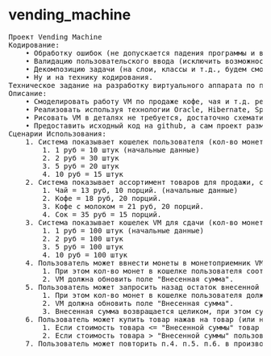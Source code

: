# vending_machine
<pre>
Проект Vending Machine
Кодирование:
    • Обработку ошибок (не допускается падения программы и всего такого...)
    • Валидацию пользовательского ввода (исключить возможность ввода некорректных данных пользователем, "пользователь самый страшный враг ПО")
    • Декомпозицию задачи (на слои, классы и т.д., будем смотреть во что обойдется поддержка и развитие кода, его тестируемость) 
    • Ну и на технику кодирования.
Техническое задание на разработку виртуального аппарата по продаже кофе (Vending Machine)
Описание: 
    • Смоделировать работу VM по продаже кофе, чая и т.д. реализовать описанные сценарии работы.
    • Реализовать используя технологии Oracle, Hibernate, Spring 4, Angular 4
    • Рисовать VM в деталях не требуется, достаточно схематичски расположить контролы на форме обозначающие кошелек и VM. 
    • Предоставить исходный код на github, а сам проект разместить на хостинг.
Сценарии Использования:
    1. Система показывает кошелек пользователя (кол-во монет разного достоинства)
        1. 1 руб = 10 штук (начальные данные)
        2. 2 руб = 30 штук
        3. 5 руб = 20 штук
        4. 10 руб = 15 штук
    2. Система показывает ассортимент товаров для продажи, стоимость и остаток товара
        1. Чай = 13 руб, 10 порций. (начальные данные)
        2. Кофе = 18 руб, 20 порций.
        3. Кофе с молоком = 21 руб, 20 порций.
        4. Сок = 35 руб = 15 порций.
    3. Система показывает кошелек VM для сдачи (кол-во монет разного достоинства)
        1. 1 руб = 100 штук (начальные данные)
        2. 2 руб = 100 штук
        3. 5 руб = 100 штук
        4. 10 руб = 100 штук
    4. Пользователь может ввнести монеты в монетоприемник VM нажав на монету (или кнопку "внести" рядом с соотвествующей монетой) в своем кошелке.
        1. При этом кол-во монет в кошелке пользователя соотвествущего достоинства должно измениться.
        2. VM должна обновить поле "Внесенная сумма".
    5. Пользователь может запросить назад остаток внесенной суммы нажав кнопку "Сдача" на VM
        1. При этом кол-во монет в кошелке пользователя должно измениться.
        2. VM должна обновить поле "Внесенная сумма".
        3. Внесенная сумма возвращается целиком, при этом сумма возвращается наименьшим кол-вом монет. (напр: 23 руб = 2 х 10 руб + 1 х 2 руб + 1 х 1 руб). При этом возможно изменение кол-во монет в кошелке VM.
    6. Пользователь может купить товар нажав на товар (или на кнопку рядом с соотвествующим товаром) на VM
        1. Если стоимость товара <= "Внесенной суммы" товар выдается пользователю, "Внесенная сумма" уменьшается на цену товара и сумма зачисляется в кошелек VM (см. п. 3). Пользователю показывается MessageBox с текстом "Спасибо!"
        2. Если стоимость товара > "Внесенной суммы" пользователю выдается MessageBox с текстом "Недостаточно средств"
    7. Пользователь может повторить п.4. п.5. п.6. в произвольной последовательности.
</pre>
